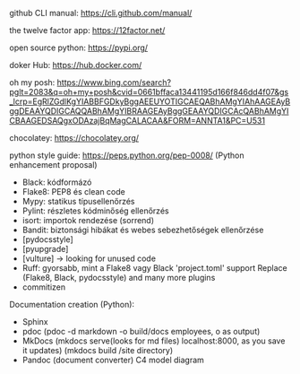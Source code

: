 github CLI manual: https://cli.github.com/manual/

the twelve factor app: https://12factor.net/

open source python: https://pypi.org/

doker Hub: https://hub.docker.com/

oh my posh: https://www.bing.com/search?pglt=2083&q=oh+my+posh&cvid=0661bffaca13441195d166f846dd4f07&gs_lcrp=EgRlZGdlKgYIABBFGDkyBggAEEUYOTIGCAEQABhAMgYIAhAAGEAyBggDEAAYQDIGCAQQABhAMgYIBRAAGEAyBggGEAAYQDIGCAcQABhAMgYICBAAGEDSAQgxODAzajBqMagCALACAA&FORM=ANNTA1&PC=U531

chocolatey: https://chocolatey.org/

python style guide: https://peps.python.org/pep-0008/ (Python enhancement proposal)
- Black: kódformázó
- Flake8: PEP8 és clean code
- Mypy: statikus típusellenőrzés
- Pylint: részletes kódminőség ellenőrzés
- isort: importok rendezése (sorrend)
- Bandit: biztonsági hibákat és webes sebezhetőségek ellenőrzése
- [pydocsstyle]
- [pyupgrade]
- [vulture] -> looking for unused code
- Ruff: gyorsabb, mint a Flake8 vagy Black
        'project.toml' support
        Replace (Flake8, Black, pydocsstyle) and many more plugins
- commitizen

Documentation creation (Python):
- Sphinx
- pdoc (pdoc -d markdown -o build/docs employees, o as output)
- MkDocs (mkdocs serve(looks for md files) localhost:8000, as you save it updates) (mkdocs build /site directory)
- Pandoc (document converter)
C4 model diagram